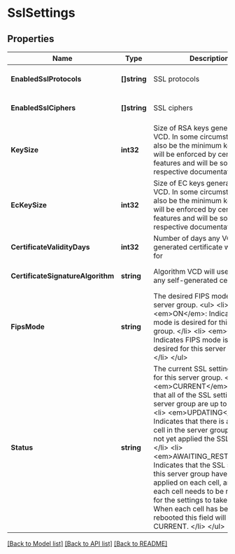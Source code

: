 # SslSettings

## Properties
Name | Type | Description | Notes
------------ | ------------- | ------------- | -------------
**EnabledSslProtocols** | **[]string** | SSL protocols | [optional] [default to null]
**EnabledSslCiphers** | **[]string** | SSL ciphers | [optional] [default to null]
**KeySize** | **int32** | Size of RSA keys generated by VCD. In some circumstances, will also be the minimum key size that will be enforced by certain features and will be so noted in respective documentation. | [optional] [default to null]
**EcKeySize** | **int32** | Size of EC keys generated by VCD. In some circumstances, will also be the minimum key size that will be enforced by certain features and will be so noted in respective documentation. | [optional] [default to null]
**CertificateValidityDays** | **int32** | Number of days any VCD generated certificate will be valid for | [optional] [default to null]
**CertificateSignatureAlgorithm** | **string** | Algorithm VCD will use to sign any self-generated certificates | [optional] [default to null]
**FipsMode** | **string** | The desired FIPS mode of this server group. &lt;ul&gt;   &lt;li&gt;     &lt;em&gt;ON&lt;/em&gt;: Indicates FIPS mode is desired for this server group.   &lt;/li&gt;   &lt;li&gt;     &lt;em&gt;OFF&lt;/em&gt;: Indicates FIPS mode is not desired for this server group.   &lt;/li&gt; &lt;/ul&gt;  | [optional] [default to null]
**Status** | **string** | The current SSL settings status for this server group. &lt;ul&gt;   &lt;li&gt;     &lt;em&gt;CURRENT&lt;/em&gt;: Indicates that all of the SSL settings for this server group are up to date.   &lt;/li&gt;   &lt;li&gt;     &lt;em&gt;UPDATING&lt;/em&gt;: Indicates that there is at least one cell in the server group which has not yet     applied the SSL settings.   &lt;/li&gt;   &lt;li&gt;     &lt;em&gt;AWAITING_RESTART&lt;/em&gt;: Indicates that the SSL settings for this server group have been applied on each cell,     and that each cell needs to be rebooted for the settings to take place. When each cell has been rebooted this field     will change to CURRENT.   &lt;/li&gt; &lt;/ul&gt;  | [optional] [default to null]

[[Back to Model list]](../README.md#documentation-for-models) [[Back to API list]](../README.md#documentation-for-api-endpoints) [[Back to README]](../README.md)


